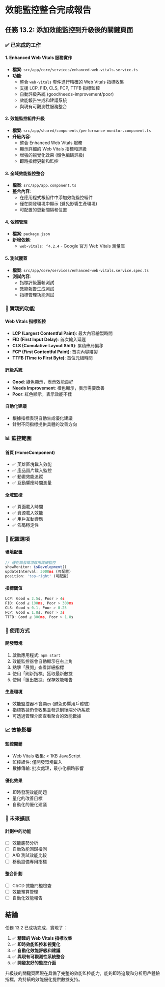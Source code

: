 # 效能監控整合完成報告

## 任務 13.2: 添加效能監控到升級後的關鍵頁面

### ✅ 已完成的工作

#### 1. Enhanced Web Vitals 服務實作

- **檔案**: `src/app/core/services/enhanced-web-vitals.service.ts`
- **功能**:
  - 整合 `web-vitals` 套件進行精確的 Web Vitals 指標收集
  - 支援 LCP, FID, CLS, FCP, TTFB 指標監控
  - 自動評級系統 (good/needs-improvement/poor)
  - 效能報告生成和建議系統
  - 與現有可觀測性服務整合

#### 2. 效能監控組件升級

- **檔案**: `src/app/shared/components/performance-monitor.component.ts`
- **升級內容**:
  - 整合 Enhanced Web Vitals 服務
  - 顯示詳細的 Web Vitals 指標和評級
  - 增強的視覺化效果 (顏色編碼評級)
  - 即時指標更新和監控

#### 3. 全域效能監控整合

- **檔案**: `src/app/app.component.ts`
- **整合內容**:
  - 在應用程式根組件中添加效能監控組件
  - 僅在開發環境中顯示 (避免影響生產環境)
  - 可配置的更新間隔和位置

#### 4. 依賴管理

- **檔案**: `package.json`
- **新增依賴**:
  - `web-vitals: ^4.2.4` - Google 官方 Web Vitals 測量庫

#### 5. 測試覆蓋

- **檔案**: `src/app/core/services/enhanced-web-vitals.service.spec.ts`
- **測試內容**:
  - 指標評級邏輯測試
  - 效能報告生成測試
  - 指標管理功能測試

### 🎯 實現的功能

#### Web Vitals 指標監控

- **LCP (Largest Contentful Paint)**: 最大內容繪製時間
- **FID (First Input Delay)**: 首次輸入延遲
- **CLS (Cumulative Layout Shift)**: 累積佈局偏移
- **FCP (First Contentful Paint)**: 首次內容繪製
- **TTFB (Time to First Byte)**: 首位元組時間

#### 評級系統

- **Good**: 綠色顯示，表示效能良好
- **Needs Improvement**: 橙色顯示，表示需要改善
- **Poor**: 紅色顯示，表示效能不佳

#### 自動化建議

- 根據指標表現自動生成優化建議
- 針對不同指標提供具體的改善方向

### 📊 監控範圍

#### 首頁 (HomeComponent)

- ✅ 英雄區塊載入效能
- ✅ 產品圖片載入監控
- ✅ 動畫效能追蹤
- ✅ 互動響應時間測量

#### 全域監控

- ✅ 頁面載入時間
- ✅ 資源載入效能
- ✅ 用戶互動響應
- ✅ 佈局穩定性

### 🔧 配置選項

#### 環境配置

```typescript
// 僅在開發環境啟用詳細監控
showMonitor: isDevelopment()
updateInterval: 3000ms (可配置)
position: 'top-right' (可配置)
```

#### 指標閾值

```typescript
LCP: Good ≤ 2.5s, Poor > 4s
FID: Good ≤ 100ms, Poor > 300ms  
CLS: Good ≤ 0.1, Poor > 0.25
FCP: Good ≤ 1.8s, Poor > 3s
TTFB: Good ≤ 800ms, Poor > 1.8s
```

### 🚀 使用方式

#### 開發環境

1. 啟動應用程式: `npm start`
2. 效能監控器會自動顯示在右上角
3. 點擊「展開」查看詳細指標
4. 使用「刷新指標」獲取最新數據
5. 使用「匯出數據」保存效能報告

#### 生產環境

- 效能監控器不會顯示 (避免影響用戶體驗)
- 指標數據仍會收集並發送到後端分析系統
- 可透過管理介面查看聚合的效能數據

### 📈 效能影響

#### 監控開銷

- Web Vitals 收集: < 1KB JavaScript
- 監控組件: 僅開發環境載入
- 數據傳輸: 批次處理，最小化網路影響

#### 優化效果

- 即時發現效能問題
- 量化的改善目標
- 自動化的優化建議

### 🔮 未來擴展

#### 計劃中的功能

- [ ] 效能趨勢分析
- [ ] 自動效能回歸檢測
- [ ] A/B 測試效能比較
- [ ] 移動設備專用指標

#### 整合計劃

- [ ] CI/CD 效能門檻檢查
- [ ] 效能預算管理
- [ ] 自動化效能報告

## 結論

任務 13.2 已成功完成，實現了：

1. ✅ **精確的 Web Vitals 指標收集**
2. ✅ **即時效能監控和視覺化**
3. ✅ **自動化效能評級和建議**
4. ✅ **與現有可觀測性系統整合**
5. ✅ **開發友好的監控介面**

升級後的關鍵頁面現在具備了完整的效能監控能力，能夠即時追蹤和分析用戶體驗指標，為持續的效能優化提供數據支持。
